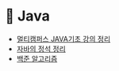 # 📌 Java
- <a href="https://github.com/dev-ku/Java/tree/main/MultiCampus_Java">멀티캠퍼스 JAVA기초 강의 정리</a>
- <a href="https://dev-ku.tistory.com/category/BackEnd/JAVA">자바의 정석 정리</a>
- <a href="https://dev-ku.tistory.com/category/%EC%95%8C%EA%B3%A0%EB%A6%AC%EC%A6%98%2C%20%EC%9E%90%EB%A3%8C%EA%B5%AC%EC%A1%B0/%EB%B0%B1%EC%A4%80%20%EC%95%8C%EA%B3%A0%EB%A6%AC%EC%A6%98">백준 알고리즘</a>
